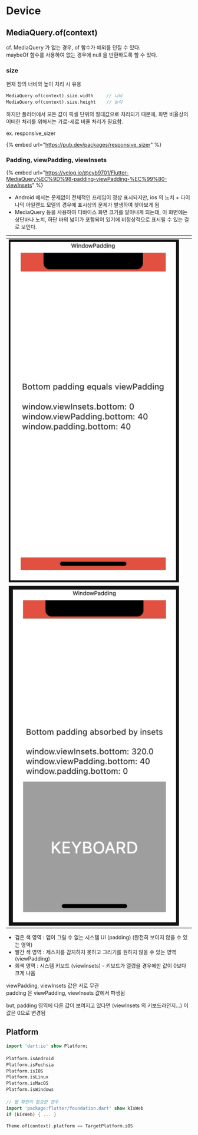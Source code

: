 # Device

## MediaQuery.of(context)

cf. MediaQuery 가 없는 경우, of 함수가 예외를 던질 수 있다.\
maybeOf 함수를 사용하여 없는 경우에 null 을 반환하도록 할 수 있다.



### size

현재 창의 너비와 높이 처리 시 유용

```dart
MediaQuery.of(context).size.width     // 너비
MediaQuery.of(context).size.height    // 높이
```

하지만 플러터에서 모든 값이 픽셀 단위의 절대값으로 처리되기 때문에, 화면 비율상의 어떠한 처리를 위해서는 가로-세로 비율 처리가 필요함.

ex. responsive\_sizer

{% embed url="https://pub.dev/packages/responsive_sizer" %}



### Padding, viewPadding, viewInsets

{% embed url="https://velog.io/@cyb9701/Flutter-MediaQuery%EC%9D%98-padding-viewPadding-%EC%99%80-viewInsets" %}

* Android 에서는 문제없이 전체적인 프레임이 정상 표시되지만, ios 의 노치 + 다이나믹 아일랜드 모델의 경우에 표시상의 문제가 발생하여 찾아보게 됨
* MediaQuery 등을 사용하여 디바이스 화면 크기를 알아내게 되는데, 이 화면에는 상단바나 노치, 하단 바의 넓이가 포함되어 있기에 비정상적으로 표시될 수 있는 걸로 보인다.

<table data-card-size="large" data-view="cards"><thead><tr><th></th><th></th><th></th></tr></thead><tbody><tr><td><img src="../../../.gitbook/assets/image (103).png" alt="" data-size="original"></td><td></td><td></td></tr><tr><td><img src="../../../.gitbook/assets/image (34).png" alt="" data-size="original"></td><td></td><td></td></tr></tbody></table>

* 검은 색 영역 : 앱이 그릴 수 없는 시스템 UI (padding) (완전히 보이지 않을 수 있는 영역)
* 빨간 색 영역 : 제스처를 감지하지 못하고 그리기를 원하지 않을 수 있는 영역 (viewPadding)
* 회색 영역 : 시스템 키보드 (viewInsets) - 키보드가 열렸을 경우에만 값이 0보다 크게 나옴

viewPadding, viewInsets 값은 서로 무관\
padding 은 viewPadding, viewInsets 값에서 파생됨

but, padding 영역에 다른 값이 보여지고 있다면 (viewInsets 의 키보드라던지...) 이 값은 0으로 변경됨





## Platform

```dart
import 'dart:io' show Platform;

Platform.isAndroid
Platform.isFuchsia
Platform.isIOS
Platform.isLinux
Platform.isMacOS
Platform.isWindows

// 웹 확인이 필요한 경우
import 'package:flutter/foundation.dart' show kIsWeb
if (kIsWeb) { ... }
```

```dart
Theme.of(context).platform == TargetPlatform.iOS
```



